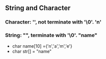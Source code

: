 ## String and Character
### Character: '', not terminate with '\0'. 'n'
### String: "", terminate with '\0'. "name"
- char name[10] ={'n','a','m','e'}
- char str[] = "name" 
